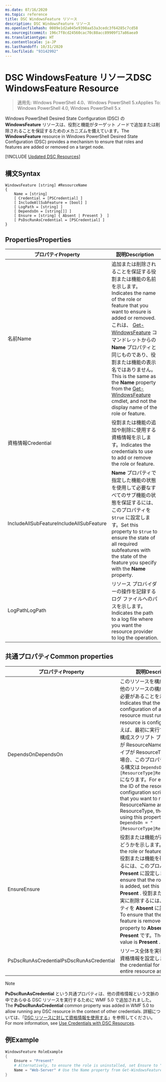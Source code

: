 ```yaml
---
ms.date: 07/16/2020
ms.topic: reference
title: DSC WindowsFeature リソース
description: DSC WindowsFeature リソース
ms.openlocfilehash: 0089e1d2a045e9398aa53a3cedc3f64285c7cd58
ms.sourcegitcommit: 196c7f8cd24560cac70c88acc89909f17a86aea9
ms.translationtype: HT
ms.contentlocale: ja-JP
ms.lasthandoff: 10/31/2020
ms.locfileid: "93142992"
---
```

# <a name="dsc-windowsfeature-resource"></a><span data-ttu-id="0df57-103">DSC WindowsFeature リソース</span><span class="sxs-lookup"><span data-stu-id="0df57-103">DSC WindowsFeature Resource</span></span>

> <span data-ttu-id="0df57-104">適用先: Windows PowerShell 4.0、Windows PowerShell 5.x</span><span class="sxs-lookup"><span data-stu-id="0df57-104">Applies To: Windows PowerShell 4.0, Windows PowerShell 5.x</span></span>

<span data-ttu-id="0df57-105">Windows PowerShell Desired State Configuration (DSC) の **WindowsFeature** リソースは、役割と機能がターゲット ノードで追加または削除されることを保証するためのメカニズムを備えています。</span><span class="sxs-lookup"><span data-stu-id="0df57-105">The **WindowsFeature** resource in Windows PowerShell Desired State Configuration (DSC) provides a mechanism to ensure that roles and features are added or removed on a target node.</span></span>

[!INCLUDE [Updated DSC Resources](../../../../../includes/dsc-resources.md)]

## <a name="syntax"></a><span data-ttu-id="0df57-106">構文</span><span class="sxs-lookup"><span data-stu-id="0df57-106">Syntax</span></span>

```Syntax
WindowsFeature [string] #ResourceName
{
    Name = [string]
    [ Credential = [PSCredential] ]
    [ IncludeAllSubFeature = [bool] ]
    [ LogPath = [string] ]
    [ DependsOn = [string[]] ]
    [ Ensure = [string] { Absent | Present }  ]
    [ PsDscRunAsCredential = [PSCredential] ]
}
```

## <a name="properties"></a><span data-ttu-id="0df57-107">Properties</span><span class="sxs-lookup"><span data-stu-id="0df57-107">Properties</span></span>

|<span data-ttu-id="0df57-108">プロパティ</span><span class="sxs-lookup"><span data-stu-id="0df57-108">Property</span></span> |<span data-ttu-id="0df57-109">説明</span><span class="sxs-lookup"><span data-stu-id="0df57-109">Description</span></span> |
|---|---|
|<span data-ttu-id="0df57-110">名前</span><span class="sxs-lookup"><span data-stu-id="0df57-110">Name</span></span> |<span data-ttu-id="0df57-111">追加または削除されることを保証する役割または機能の名前を示します。</span><span class="sxs-lookup"><span data-stu-id="0df57-111">Indicates the name of the role or feature that you want to ensure is added or removed.</span></span> <span data-ttu-id="0df57-112">これは、 [Get-WindowsFeature](/powershell/module/servermanager/Get-WindowsFeature) コマンドレットからの **Name** プロパティと同じものであり、役割または機能の表示名ではありません。</span><span class="sxs-lookup"><span data-stu-id="0df57-112">This is the same as the **Name** property from the [Get-WindowsFeature](/powershell/module/servermanager/Get-WindowsFeature) cmdlet, and not the display name of the role or feature.</span></span> |
|<span data-ttu-id="0df57-113">資格情報</span><span class="sxs-lookup"><span data-stu-id="0df57-113">Credential</span></span> |<span data-ttu-id="0df57-114">役割または機能の追加や削除に使用する資格情報を示します。</span><span class="sxs-lookup"><span data-stu-id="0df57-114">Indicates the credentials to use to add or remove the role or feature.</span></span> |
|<span data-ttu-id="0df57-115">IncludeAllSubFeature</span><span class="sxs-lookup"><span data-stu-id="0df57-115">IncludeAllSubFeature</span></span> |<span data-ttu-id="0df57-116">**Name** プロパティで指定した機能の状態を使用して必要なすべてのサブ機能の状態を保証するには、このプロパティを `$true` に設定します。</span><span class="sxs-lookup"><span data-stu-id="0df57-116">Set this property to `$true` to ensure the state of all required subfeatures with the state of the feature you specify with the **Name** property.</span></span> |
|<span data-ttu-id="0df57-117">LogPath</span><span class="sxs-lookup"><span data-stu-id="0df57-117">LogPath</span></span> |<span data-ttu-id="0df57-118">リソース プロバイダーの操作を記録するログ ファイルへのパスを示します。</span><span class="sxs-lookup"><span data-stu-id="0df57-118">Indicates the path to a log file where you want the resource provider to log the operation.</span></span> |

## <a name="common-properties"></a><span data-ttu-id="0df57-119">共通プロパティ</span><span class="sxs-lookup"><span data-stu-id="0df57-119">Common properties</span></span>

|<span data-ttu-id="0df57-120">プロパティ</span><span class="sxs-lookup"><span data-stu-id="0df57-120">Property</span></span> |<span data-ttu-id="0df57-121">説明</span><span class="sxs-lookup"><span data-stu-id="0df57-121">Description</span></span> |
|---|---|
|<span data-ttu-id="0df57-122">DependsOn</span><span class="sxs-lookup"><span data-stu-id="0df57-122">DependsOn</span></span> |<span data-ttu-id="0df57-123">このリソースを構成する前に、他のリソースの構成を実行する必要があることを示します。</span><span class="sxs-lookup"><span data-stu-id="0df57-123">Indicates that the configuration of another resource must run before this resource is configured.</span></span> <span data-ttu-id="0df57-124">たとえば、最初に実行するリソース構成スクリプト ブロックの ID が ResourceName で、そのタイプが ResourceType である場合、このプロパティを使用する構文は `DependsOn = "[ResourceType]ResourceName"` になります。</span><span class="sxs-lookup"><span data-stu-id="0df57-124">For example, if the ID of the resource configuration script block that you want to run first is ResourceName and its type is ResourceType, the syntax for using this property is `DependsOn = "[ResourceType]ResourceName"`.</span></span> |
|<span data-ttu-id="0df57-125">Ensure</span><span class="sxs-lookup"><span data-stu-id="0df57-125">Ensure</span></span> |<span data-ttu-id="0df57-126">役割または機能が追加されるかどうかを示します。</span><span class="sxs-lookup"><span data-stu-id="0df57-126">Indicates if the role or feature is added.</span></span> <span data-ttu-id="0df57-127">役割または機能を確実に追加するには、このプロパティを **Present** に設定します。</span><span class="sxs-lookup"><span data-stu-id="0df57-127">To ensure that the role or feature is added, set this property to **Present** .</span></span> <span data-ttu-id="0df57-128">役割または機能を確実に削除するには、このプロパティを **Absent** に設定します。</span><span class="sxs-lookup"><span data-stu-id="0df57-128">To ensure that the role or feature is removed, set the property to **Absent** .</span></span> <span data-ttu-id="0df57-129">既定値は **Present** です。</span><span class="sxs-lookup"><span data-stu-id="0df57-129">The default value is **Present** .</span></span> |
|<span data-ttu-id="0df57-130">PsDscRunAsCredential</span><span class="sxs-lookup"><span data-stu-id="0df57-130">PsDscRunAsCredential</span></span> |<span data-ttu-id="0df57-131">リソース全体を実行するための資格情報を設定します。</span><span class="sxs-lookup"><span data-stu-id="0df57-131">Sets the credential for running the entire resource as.</span></span> |

> [!NOTE]
> <span data-ttu-id="0df57-132">**PsDscRunAsCredential** という共通プロパティは、他の資格情報という文脈の中であらゆる DSC リソースを実行するために WMF 5.0 で追加されました。</span><span class="sxs-lookup"><span data-stu-id="0df57-132">The **PsDscRunAsCredential** common property was added in WMF 5.0 to allow running any DSC resource in the context of other credentials.</span></span> <span data-ttu-id="0df57-133">詳細については、「[DSC リソースに対して資格情報を使用する](../../../configurations/runasuser.md)」を参照してください。</span><span class="sxs-lookup"><span data-stu-id="0df57-133">For more information, see [Use Credentials with DSC Resources](../../../configurations/runasuser.md).</span></span>

## <a name="example"></a><span data-ttu-id="0df57-134">例</span><span class="sxs-lookup"><span data-stu-id="0df57-134">Example</span></span>

```powershell
WindowsFeature RoleExample
{
    Ensure = "Present"
    # Alternatively, to ensure the role is uninstalled, set Ensure to "Absent"
    Name = "Web-Server" # Use the Name property from Get-WindowsFeature
}
```
